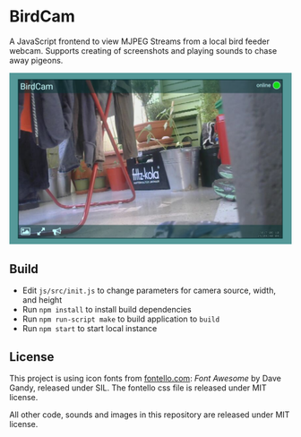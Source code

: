 # BirdCam
A JavaScript frontend to view MJPEG Streams from a local bird feeder webcam. Supports creating of screenshots and playing sounds to chase away pigeons.

![Screenshot](/docs/sample.png)

## Build

* Edit `js/src/init.js` to change parameters for camera source, width, and height
* Run `npm install` to install build dependencies
* Run `npm run-script make` to build application to `build`
* Run `npm start` to start local instance

## License
This project is using icon fonts from [fontello.com](http://fontello.com): *Font Awesome* by Dave Gandy, released under SIL. The fontello css file is released under MIT license. 

All other code, sounds and images in this repository are released under MIT license.
